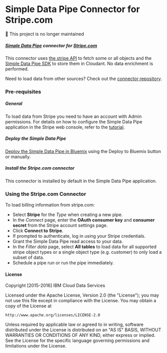 # Simple Data Pipe Connector for Stripe.com

:no_entry_sign: This project is no longer maintained

##### [Simple Data Pipe](https://developer.ibm.com/clouddataservices/simple-data-pipe/) connector for [Stripe.com](http://www.stripe.com)

This connector uses [the stripe API](https://stripe.com/docs/api#intro) to fetch some or all objects and the [Simple Data Pipe SDK](https://github.com/ibm-cds-labs/simple-data-pipe-sdk) to store them in Cloudant. No data enrichment is performed.

Need to load data from other sources? Check out the [connector repository](https://developer.ibm.com/clouddataservices/simple-data-pipe-connectors/).

### Pre-requisites

##### General

To load data from Stripe you need to have an account with Admin permissions. For details on how to configure the Simple Data Pipe application in the Stripe web console, refer to the [tutorial](https://developer.ibm.com/clouddataservices/configure-simple-data-pipe-for-stripe-cloud-data-warehouse/).

##### Deploy the Simple Data Pipe

  [Deploy the Simple Data Pipe in Bluemix](https://github.com/ibm-cds-labs/simple-data-pipe) using the Deploy to Bluemix button or manually.

##### Install the Stripe.com connector

 This connector is installed by default in the Simple Data Pipe application.  
  

### Using the Stripe.com Connector 

To load billing information from stripe.com:

* Select __Stripe__ for the _Type_ when creating a new pipe.  
* In the _Connect_ page, enter the __OAuth consumer key__ and __consumer secret__ from the Stripe account settings page.
* Click __Connect to Stripe__.
* If prompted to authenticate, log in using your Stripe credentials.
* Grant the Simple Data Pipe read access to your data.
* In the _Filter data_ page, select __All tables__ to load data for all supported stripe object types or a single object type (e.g. customer) to only load a subset of data.
* Schedule a pipe run or run the pipe immediately.

#### License 

Copyright [2015-2016] IBM Cloud Data Services

Licensed under the Apache License, Version 2.0 (the "License"); you may not use this file except in compliance with the License. You may obtain a copy of the License at

    http://www.apache.org/licenses/LICENSE-2.0

Unless required by applicable law or agreed to in writing, software distributed under the License is distributed on an "AS IS" BASIS, WITHOUT WARRANTIES OR CONDITIONS OF ANY KIND, either express or implied. See the License for the specific language governing permissions and limitations under the License.


  
